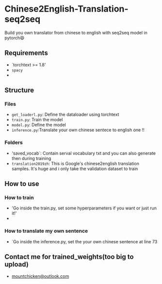 # Chinese2English-Translation-seq2seq
Build you own translator from chinese to english with seq2seq model in pytorch😄

## Requirements
- `torchtext >= 1.8'
- `spacy`
- 
## Structure
### Files
- `get_loaderl.py`: Define the dataloader using torchtext
- `train.py`: Train the model
- `model.py`: Define the model
- `inference.py`:Translate your own chinese sentece to english one !!
### Folders
- 'saved_vocab`: Contain serval vocabulary txt and you can also generate then during training
- `translation2019zh`: This is Google's chinese2english translation samples. It's huge and i only take the validation dataset to train

## How to use
### How to train
- 'Go inside the train.py, set some hyperparameters if you want or just run it!'
- 
### How to translate my own sentence
- `Go inside the inference.py, set the your own chinese sentence at line 73 

## Contact me for trained_weights(too big to upload)
- mountchicken@outlook.com
